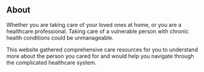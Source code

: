 ## About

Whether you are taking care of your loved ones at home, or you are a healthcare professional. Taking care of a vulnerable person with chronic health conditions could be unmanageable.

This website gathered comprehensive care resources for you to understand more about the person you cared for and would help you navigate through the complicated healthcare system.


